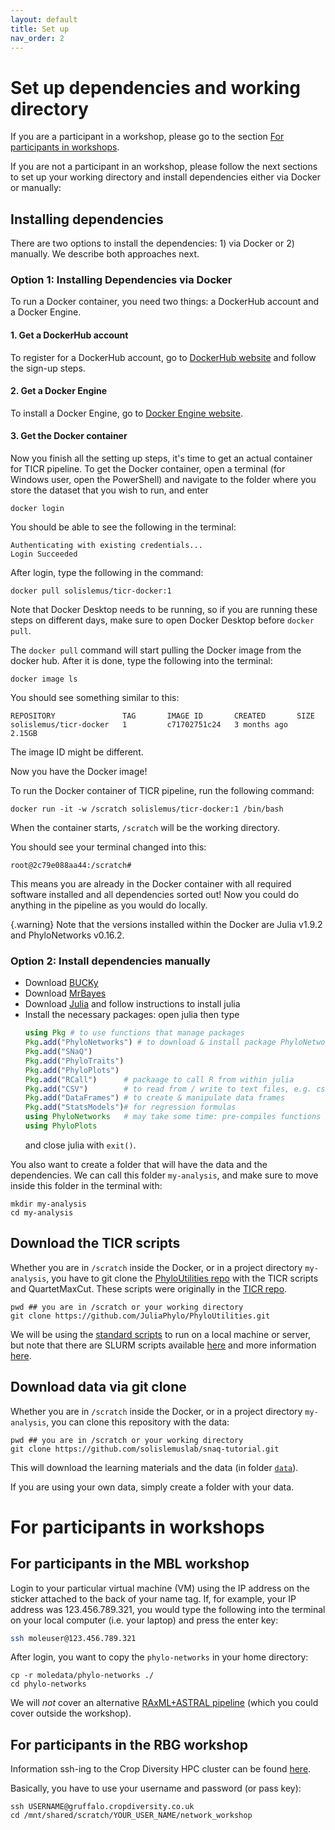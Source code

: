 ```yaml
---
layout: default
title: Set up
nav_order: 2
---
```


# Set up dependencies and working directory

If you are a participant in a workshop, please go to the section [For participants in workshops](https://solislemuslab.github.io/snaq-tutorial/lecture-notes/set-up.html#for-participants-in-workshops).

If you are not a participant in an workshop, please follow the next sections to set up your working directory and install dependencies either via Docker or manually:


## Installing dependencies

There are two options to install the dependencies: 1) via Docker or 2) manually. We describe both approaches next.

### Option 1: Installing Dependencies via Docker

To run a Docker container, you need two things: a DockerHub account and a Docker Engine.

#### 1. Get a DockerHub account

To register for a DockerHub account, go to [DockerHub website](https://hub.docker.com/) and follow the sign-up steps.

#### 2. Get a Docker Engine

To install a Docker Engine, go to [Docker Engine website](https://www.docker.com/products/docker-desktop/). 

#### 3. Get the Docker container

Now you finish all the setting up steps, it's time to get an actual container for TICR pipeline. To get the Docker container, open a terminal (for Windows user, open the PowerShell) and navigate to the folder where you store the dataset that you wish to run, and enter

```
docker login
```

You should be able to see the following in the terminal:

```
Authenticating with existing credentials...
Login Succeeded
```

After login, type the following in the command:

```
docker pull solislemus/ticr-docker:1
```

Note that Docker Desktop needs to be running, so if you are running these steps on different days, make sure to open Docker Desktop before `docker pull`.

The `docker pull` command will start pulling the Docker image from the docker hub. After it is done, type the following into the terminal:

```
docker image ls
```

You should see something similar to this:

```
REPOSITORY               TAG       IMAGE ID       CREATED       SIZE
solislemus/ticr-docker   1         c71702751c24   3 months ago   2.15GB
```

The image ID might be different.

Now you have the Docker image! 

To run the Docker container of TICR pipeline, run the following command:

```
docker run -it -w /scratch solislemus/ticr-docker:1 /bin/bash
```

When the container starts, `/scratch` will be the working directory.

You should see your terminal changed into this:
```
root@2c79e088aa44:/scratch#
```

This means you are already in the Docker container with all required software installed and all dependencies sorted out! Now you could do anything in the pipeline as you would do locally.

{.warning}
Note that the versions installed within the Docker are Julia v1.9.2 and PhyloNetworks v0.16.2.


### Option 2: Install dependencies manually

- Download [BUCKy](http://pages.stat.wisc.edu/~ane/bucky/index.html)
- Download [MrBayes](http://nbisweden.github.io/MrBayes/)
- Download [Julia](https://julialang.org) and
  follow instructions to install julia
- Install the necessary packages: open julia then type
    ```julia
    using Pkg # to use functions that manage packages
    Pkg.add("PhyloNetworks") # to download & install package PhyloNetworks
    Pkg.add("SNaQ")
    Pkg.add("PhyloTraits")
    Pkg.add("PhyloPlots")
    Pkg.add("RCall")      # packaage to call R from within julia
    Pkg.add("CSV")        # to read from / write to text files, e.g. csv files
    Pkg.add("DataFrames") # to create & manipulate data frames
    Pkg.add("StatsModels")# for regression formulas
    using PhyloNetworks   # may take some time: pre-compiles functions in that package
    using PhyloPlots
    ```
    and close julia with `exit()`.


You also want to create a folder that will have the data and the dependencies. We can call this folder `my-analysis`, and make sure to move inside this folder in the terminal with:

```
mkdir my-analysis
cd my-analysis
```


## Download the TICR scripts

Whether you are in `/scratch` inside the Docker, or in a project directory `my-analysis`, you have to git clone the [PhyloUtilities repo](https://github.com/JuliaPhylo/PhyloUtilities) with the TICR scripts and QuartetMaxCut. These scripts were originally in the [TICR repo](https://github.com/nstenz/TICR).

```
pwd ## you are in /scratch or your working directory
git clone https://github.com/JuliaPhylo/PhyloUtilities.git
```

We will be using the [standard scripts](https://github.com/JuliaPhylo/PhyloUtilities/tree/main/scripts) to run on a local machine or server, but note that there are SLURM scripts available [here](https://github.com/nstenz/TICR/tree/master/scripts-cluster) and more information [here](https://juliaphylo.github.io/PhyloUtilities/notebooks/ticr_howtogetQuartetCFs.html).

## Download data via git clone

Whether you are in `/scratch` inside the Docker, or in a project directory `my-analysis`, you can clone this repository with the data:

```
pwd ## you are in /scratch or your working directory
git clone https://github.com/solislemuslab/snaq-tutorial.git
```

This will download the learning materials and the data (in folder [`data`](https://github.com/solislemuslab/snaq-tutorial/tree/main/data)).

If you are using your own data, simply create a folder with your data.

# For participants in workshops

## For participants in the MBL workshop

Login to your particular virtual machine (VM) using the IP address on the sticker attached to the back of your name tag. If, for example, your IP address was 123.456.789.321, you would type the following into the terminal on your local computer (i.e. your laptop) and press the enter key:

```bash
ssh moleuser@123.456.789.321
```

After login, you want to copy the `phylo-networks` in your home directory:

```
cp -r moledata/phylo-networks ./
cd phylo-networks
```

We will *not* cover an alternative [RAxML+ASTRAL pipeline](https://juliaphylo.github.io/PhyloUtilities/notebooks/Gene-Trees-RAxML.html) (which you could cover outside the workshop).


## For participants in the RBG workshop

Information ssh-ing to the Crop Diversity HPC cluster can be found [here](https://help.cropdiversity.ac.uk/ssh.html).

Basically, you have to use your username and password (or pass key):

```
ssh USERNAME@gruffalo.cropdiversity.co.uk
cd /mnt/shared/scratch/YOUR_USER_NAME/network_workshop
```
